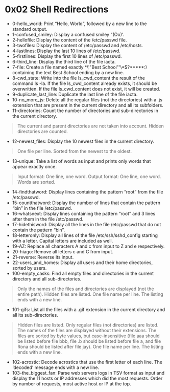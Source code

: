 # 0x02 Shell Redirections
* 0-hello_world: Print “Hello, World”, followed by a new line to the standard output.
* 1-confused_smiley: Display a confused smiley "(Ôo)'.
* 2-hellofile: Display the content of the /etc/passwd file.
* 3-twofiles: Display the content of /etc/passwd and /etc/hosts.
* 4-lastlines: Display the last 10 lines of /etc/passwd.
* 5-firstlines: Display the first 10 lines of /etc/passwd.
* 6-third_line: Display the third line of the file iacta.
* 7-file: Create a file named exactly \*\\'"Best School"\'\\*$\?\*\*\*\*\*:) containing the text Best School ending by a new line.
* 8-cwd_state: Write into the file ls_cwd_content the result of the command ls -la. If the file ls_cwd_content already exists, it should be overwritten. If the file ls_cwd_content does not exist, it will be created.
* 9-duplicate_last_line: Duplicate the last line of the file iacta.
* 10-no_more_js: Delete all the regular files (not the directories) with a .js extension that are present in the current directory and all its subfolders.
* 11-directories: Count the number of directories and sub-directories in the current directory.
> The current and parent directories are not taken into account.
> Hidden directories are counted.
* 12-newest_files: Display the 10 newest files in the current directory.
> One file per line.
> Sorted from the newest to the oldest.
* 13-unique: Take a list of words as input and prints only words that appear exactly once.
> Input format: One line, one word.
> Output format: One line, one word.
> Words are sorted.
* 14-findthatword: Display lines containing the pattern “root” from the file /etc/passwd.
* 15-countthatword: Display the number of lines that contain the pattern “bin” in the file /etc/passwd.
* 16-whatsnext: Display lines containing the pattern “root” and 3 lines after them in the file /etc/passwd.
* 17-hidethisword: Display all the lines in the file /etc/passwd that do not contain the pattern “bin”.
* 18-letteronly: Display all lines of the file /etc/ssh/sshd_config starting with a letter. Capital letters are included as well.
* 19-AZ: Replace all characters A and c from input to Z and e respectively.
* 20-hiago: Remove all letters c and C from input.
* 21-reverse: Reverse its input.
* 22-users_and_homes: Display all users and their home directories, sorted by users.
* 100-empty_casks: Find all empty files and directories in the current directory and all sub-directories.
> Only the names of the files and directories are displayed (not the entire path).
> Hidden files are listed.
> One file name per line.
> The listing ends with a new line.
* 101-gifs: List all the files with a .gif extension in the current directory and all its sub-directories.
> Hidden files are listed.
> Only regular files (not directories) are listed.
> The names of the files are displayed without their extensions.
> The files are sorted by byte values, but case-insensitive (file aaa should be listed before file bbb, file .b should be listed before file a, and file Rona should be listed after file jay).
> One file name per line.
> The listing ends with a new line.
* 102-acrostic: Decode acrostics that use the first letter of each line. The ‘decoded’ message ends with a new line.
* 103-the_biggest_fan: Parse web servers logs in TSV format as input and display the 11 hosts or IP addresses which did the most requests. Order by number of requests, most active host or IP at the top.